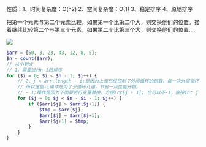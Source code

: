 性质：1、时间复杂度：O(n2)  2、空间复杂度：O(1)  3、稳定排序  4、原地排序

把第一个元素与第二个元素比较，如果第一个比第二个大，则交换他们的位置。接着继续比较第二个与第三个元素，如果第二个比第三个大，则交换他们的位置….

![](https://youpaiyun.zongqilive.cn/image/006tKfTcly1g0f21ub7l2g30m908rjuu.gif)





```php
$arr = [50, 3, 23, 43, 12, 8, 5];
$n = count($arr);
// 从小到大
// 1、需要进行n-1趟排序
for ($i = 0; $i < $n - 1; $i++) {
    // 2、j < arr.length - i;是因为上面已经控制了外层循环的趟数，每一次外层循环都会找到一个最小数字并放到了最左侧。
    // 所以这里-i操作是为了少循环几遍，节省一点性能开销。
    // - 1;操作是因为下面要进行变量替换，方便arr[j + 1]; 也可以不-1，直接int j = 1;开始，然后下面arr[j - 1] > arr[j]，一样的道理
    for ($j = 0; $j < $n - $i - 1; $j++) {
        if ($arr[$j] > $arr[$j+1]) {
            $tmp = $arr[$j];
            $arr[$j] = $arr[$j+1];
            $arr[$j+1] = $tmp;
        }
    }
}
```

